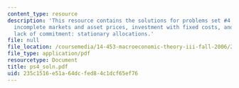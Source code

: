 ```yaml
---
content_type: resource
description: 'This resource contains the solutions for problems set #4 which includes
  incomplete markets and asset prices, investment with fixed costs, and two-sided
  lack of commitment: stationary allocations.'
file: null
file_location: /coursemedia/14-453-macroeconomic-theory-iii-fall-2006/235c1516e51a64dcfed84c1dcf65ef76_ps4_soln.pdf
file_type: application/pdf
resourcetype: Document
title: ps4_soln.pdf
uid: 235c1516-e51a-64dc-fed8-4c1dcf65ef76
---
```

